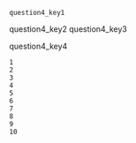 ```ngMeta
question4_key1
```

question4_key2
question4_key3


question4_key4


```
1
2
3
4
5
6
7
8
9
10
```

